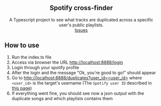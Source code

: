 <p style="text-align: center">
  <h2 style="text-align: center">
    Spotify cross-finder
  </h2>

  <p style="text-align: center">
    A Typescript project to see what tracks are duplicated across a specific user's public playlists.
    <br>
    <a href="https://github.com/WaveHDMI/spotify-cross-finder/issues">Issues</a>
  </p>
</p>

## How to use

1. Run the index.ts file
2. Access via browser the URL [http://localhost:8888/login](http://localhost:8888/login)
3. Login through your spotify profile
4. After the login and the message "Ok, you're good to go!" should appear
5. Go to [http://localhost:8888/duplicates?user_id=<user_id>](http://localhost:8888/duplicates?user_id=<user_id>) where `<user_id>` is the target's username (The `Spotify user ID` described in [this page](https://developer.spotify.com/documentation/web-api/concepts/spotify-uris-ids))
6. If everything went fine, you should see now a json output with the duplicate songs and which playlists contains them
